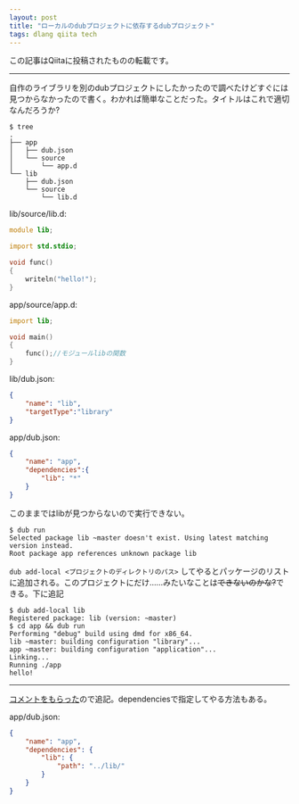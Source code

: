 ```yaml
---
layout: post
title: "ローカルのdubプロジェクトに依存するdubプロジェクト"
tags: dlang qiita tech
---
```

この記事はQiitaに投稿されたものの転載です。

---
自作のライブラリを別のdubプロジェクトにしたかったので調べたけどすぐには見つからなかったので書く。わかれば簡単なことだった。タイトルはこれで適切なんだろうか?

```console
$ tree
.
├── app
│   ├── dub.json
│   └── source
│       └── app.d
└── lib
    ├── dub.json
    └── source
        └── lib.d
```

lib/source/lib.d:

```d
module lib;

import std.stdio;

void func()
{
    writeln("hello!");
}
```

app/source/app.d:

```d
import lib;

void main()
{
    func();//モジュールlibの関数
}
```

lib/dub.json:

```json
{
    "name": "lib",
    "targetType":"library"
}
```

app/dub.json:

```json
{
    "name": "app",
    "dependencies":{
        "lib": "*"
    }
}
```

このままではlibが見つからないので実行できない。

```console
$ dub run
Selected package lib ~master doesn't exist. Using latest matching version instead.
Root package app references unknown package lib
```

`dub add-local <プロジェクトのディレクトリのパス>` してやるとパッケージのリストに追加される。このプロジェクトにだけ……みたいなことは~~できないのかな?~~できる。下に追記

```console
$ dub add-local lib
Registered package: lib (version: ~master)
$ cd app && dub run
Performing "debug" build using dmd for x86_64.
lib ~master: building configuration "library"...
app ~master: building configuration "application"...
Linking...
Running ./app 
hello!
```

---

[コメントをもらった](http://qiita.com/kotet/items/4ef5039d17c521ec5dc7#comment-0ee42a51bbeae9ecc2aa)ので追記。dependenciesで指定してやる方法もある。

app/dub.json:

```json
{
    "name": "app",
    "dependencies": {
        "lib": {
            "path": "../lib/"
        }
    }
}
````
